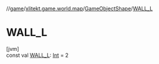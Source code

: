 //[game](../../../index.md)/[xlitekt.game.world.map](../index.md)/[GameObjectShape](index.md)/[WALL_L](-w-a-l-l_-l.md)

# WALL_L

[jvm]\
const val [WALL_L](-w-a-l-l_-l.md): [Int](https://kotlinlang.org/api/latest/jvm/stdlib/kotlin/-int/index.html) = 2
